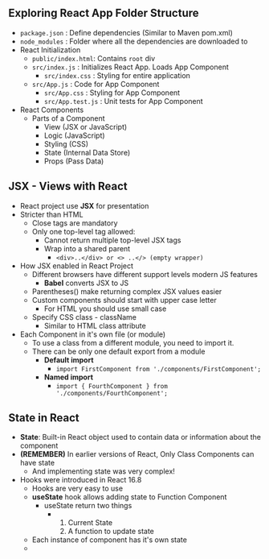 ## Exploring React App Folder Structure

- `package.json` : Define dependencies (Similar to Maven pom.xml)
- `node_modules` : Folder where all the dependencies are downloaded to 
- React Initialization
  - `public/index.html`: Contains `root` div
  - `src/index.js` : Initializes React App. Loads App Component
    - `src/index.css` : Styling for entire application
  - `src/App.js` : Code for App Component
    - `src/App.css` : Styling for App Component
    - `src/App.test.js` : Unit tests for App Component
- React Components
  - Parts of a Component
    - View (JSX or JavaScript)
    - Logic (JavaScript)
    - Styling (CSS)
    - State (Internal Data Store)
    - Props (Pass Data)

## JSX - Views with React
- React project use **JSX** for presentation
- Stricter than HTML
  - Close tags are mandatory
  - Only one top-level tag allowed:
    - Cannot return multiple top-level JSX tags
    - Wrap into a shared parent
      - `<div>..</div> or <> ..</> (empty wrapper)`
- How JSX enabled in React Project
  - Different browsers have different support levels modern JS features
    - **Babel** converts JSX to JS
  - Parentheses() make returning complex JSX values easier
  - Custom components should start with upper case letter
    - For HTML you should use small case
  - Specify CSS class - className
    - Similar to HTML class attribute
- Each Component in it's own file (or module)
  - To use a class from a different module, you need to import it.
  - There can be only one default export from a module 
    - **Default import**
      - `import FirstComponent from './components/FirstComponent';`
    - **Named import**
      - `import { FourthComponent } from './components/FourthComponent';`

## State in React
- **State**: Built-in React object used to contain data or information about the component
- **(REMEMBER)** In earlier versions of React, Only Class Components can have state
  - And implementing state was very complex!
- Hooks were introduced in React 16.8
  - Hooks are very easy to use
  - **useState** hook allows adding state to Function Component
    - useState return two things
      - 1. Current State
        2. A function to update state
  - Each instance of component has it's own state
  - 